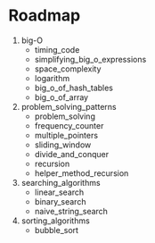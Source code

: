 <h1>Roadmap</h1>
<ol>
    <li>
    big-O
    <ul>
        <li>timing_code</li>
        <li>simplifying_big_o_expressions</li>
        <li>space_complexity</li>
        <li>logarithm</li>
        <li>big_o_of_hash_tables</li>
        <li>big_o_of_array</li>
    </ul>
    <li>
    problem_solving_patterns
    <ul>
        <li>problem_solving</li>
        <li>frequency_counter</li>
        <li>multiple_pointers</li>
        <li>sliding_window</li>
        <li>divide_and_conquer</li>
        <li>recursion</li>
        <li>helper_method_recursion</li>
    </ul>
    </li>
    <li>
    searching_algorithms
    <ul>
        <li>linear_search</li>
        <li>binary_search</li>
        <li>naive_string_search</li>
    </ul>
    </li>
    <li>
    sorting_algorithms
    <ul>
        <li>bubble_sort</li>
    </ul>
    </li>
</ol>